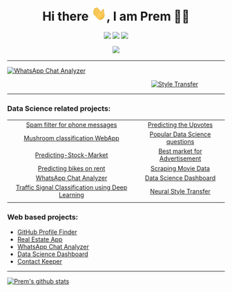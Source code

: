 <span align="center">
 <h1>Hi there <img src="https://raw.githubusercontent.com/ABSphreak/ABSphreak/master/gifs/Hi.gif" width="35px">, I am Prem 👨‍💻 </h1>
  
 
[![](https://img.icons8.com/color/32/000000/linkedin.png)](https://linkedin.com/in/premchandra-singh)
[![](https://img.icons8.com/color/32/000000/twitter.png)](#)
[![](https://img.icons8.com/plasticine/32/000000/gmail.png)](mailto:premchandra.singh.5268@gmail.com?Subject=From_GitHub)

![](https://komarev.com/ghpvc/?username=pcsingh&color=brightgreen&style=flat)

</span>

---

[![WhatsApp Chat Analyzer](https://github-readme-stats.vercel.app/api/pin/?username=pcsingh&repo=WhatsApp-Chat-Analyzer)](https://github.com/pcsingh/WhatsApp-Chat-Analyzer) 

&emsp; &emsp; &emsp; &emsp; &emsp; &emsp; &emsp; &emsp; &emsp; &emsp; &emsp; &emsp; &emsp; &emsp; &emsp; &emsp; &emsp; &emsp; &ensp; [![Style Transfer](https://github-readme-stats.vercel.app/api/pin/?username=pcsingh&repo=Neural_Style_Transfer)](https://github.com/pcsingh/Neural_Style_Transfer)

<!--
[![Dashboard](https://github-readme-stats.vercel.app/api/pin/?username=pcsingh&repo=Data-Science-Dashboard)](https://github.com/pcsingh/Data-Science-Dashboard) 

&emsp; &emsp; &emsp; &emsp; &emsp; &emsp; &emsp; &emsp; &emsp; &emsp; &emsp; &emsp; &emsp; &emsp; &emsp; &ensp; [![Top Langs](https://github-readme-stats.vercel.app/api/top-langs/?username=pcsingh&layout=compact&card_width=500)](https://github.com/pcsingh/Data-Science-Dashboard)
-->
<!--
**pcsingh/pcsingh** is a ✨ _special_ ✨ repository because its `README.md` (this file) appears on your GitHub profile.

Here are some ideas to get you started:

- 🔭 I’m currently working on ...
- 🌱 I’m currently learning ...
- 👯 I’m looking to collaborate on ...
- 🤔 I’m looking for help with ...
- 💬 Ask me about ...
- 📫 How to reach me: ...
- 😄 Pronouns: ...
- ⚡ Fun fact: ...
-->

---

### Data Science related projects:

|                                                                                                               |                                                                                             |
|:-------------------------------------------------------------------------------------------------------------:|:-------------------------------------------------------------------------------------------:|
| [Spam filter for phone messages](https://github.com/pcsingh/Spam-filter-for-Phone-Messages)                   | [Predicting the Upvotes](https://github.com/pcsingh/Predicting-the-Upvotes)                 |
| [Mushroom classification WebApp](https://github.com/pcsingh/ML-WebApp-with-Streamlit-and-Python)              | [Popular Data Science questions](https://github.com/pcsingh/Popular-Data-Science-Questions) |
| [Predicting-Stock-Market](https://github.com/pcsingh/Predicting-Stock-Market)                                 | [Best market for Advertisement](https://github.com/pcsingh/Best-Market-For-Advertisement)   |
| [Predicting bikes on rent](https://github.com/pcsingh/Predicting-Bikes-On-Rent)                               | [Scraping Movie Data](https://github.com/pcsingh/scraping_movie_data)                       |
| [WhatsApp Chat Analyzer](https://github.com/pcsingh/WhatsApp-Chat-Analyzer)                                   | [Data Science Dashboard](https://github.com/pcsingh/Data-Science-Dashboard)                 |
| [Traffic Signal Classification using Deep Learning](https://github.com/pcsingh/Traffic-Signal-Classification) | [Neural Style Transfer](https://github.com/pcsingh/Neural_Style_Transfer)                                                                                            |
|                                                                                                               |                                                                                             |


### Web based projects:
- [GitHub Profile Finder](https://github.com/pcsingh/Github-Profile-Finder)
- [Real Estate App](https://github.com/pcsingh/Real_Estate_App)
- [WhatsApp Chat Analyzer](https://github.com/pcsingh/WhatsApp-Chat-Analyzer)
- [Data Science Dashboard](https://github.com/pcsingh/Data-Science-Dashboard)
- [Contact Keeper](https://github.com/pcsingh/ContactKeeper)

---

[![Prem's github stats](https://github-readme-stats.vercel.app/api?username=pcsingh&hide=stars&count_private=true&include_all_commits=true&show_icons=true&theme=algolia)](https://github.com/pcsingh/github-readme-stats)
